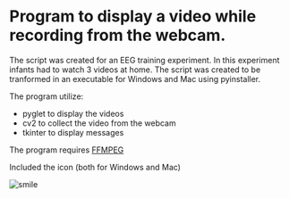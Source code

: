 # Program to display a video while recording from the webcam.
The script was created for an EEG training experiment.
In this experiment infants had to watch 3 videos at home. The script was created to be tranformed in an executable for Windows and Mac using pyinstaller.

The program utilize:
- pyglet to display the videos
- cv2 to collect the video from the webcam
- tkinter to display messages

The program requires [FFMPEG](https://www.ffmpeg.org/download.html)


Included the icon (both for Windows and Mac)

![smile](https://user-images.githubusercontent.com/38372956/66559387-9c631f00-eb55-11e9-8d79-547684e4226f.png)

